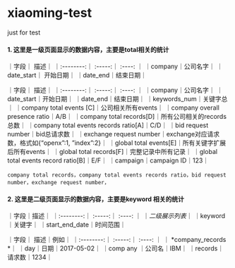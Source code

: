 # xiaoming-test
just for test
#### 1. 这里是一级页面显示的数据内容，主要是total相关的统计

｜字段｜ 描述｜
｜:--------:｜ :-----:｜ :----: ｜
｜company｜公司名字｜
｜date\_start｜ 开始日期｜
｜date\_end｜结束日期｜


｜字段｜ 描述｜
｜:--------:｜ :-----:｜ :----: ｜
｜company｜公司名字｜
｜date_start｜开始日期｜
｜date_end｜结束日期｜
｜keywords_num｜关键字总｜
｜company total events [C]｜公司相关所有events｜
｜company overall presence ratio｜A/B｜
｜company total records[D]｜所有公司相关的records总数｜
｜company total events records ratio[A]｜C/D｜
｜bid request number｜bid总请求数｜
｜exchange request number｜exchange对应请求数，格式如{“openx”:1, ”index”:2}｜
｜global total events[E]｜所有关键字扩展后所有events｜
｜global total records[F]｜完整记录中所有记录｜
｜global total events record ratio[B]｜E/F｜
｜campaign｜campaign  ID｜123｜

```
company total records，company total events records ratio，bid request number，exchange request number，

```

#### 2. 这里是二级页面显示的数据内容，主要是keyword 相关的统计

 ｜字段｜描述｜
 ｜:--------:｜ :-----:｜ :----: ｜
 ｜*二级展示列表*｜ 
 ｜keyword｜关键字｜ 
 ｜start\_end\_date｜时间范围｜ 

  ｜字段｜ 描述｜例如｜
  ｜:--------:｜ :-----:｜ :----: ｜
  ｜ *company_records *｜
  ｜day｜日期｜2017-05-02｜
  ｜comp any ｜公司名｜IBM｜
  ｜records｜请求数｜1234｜
